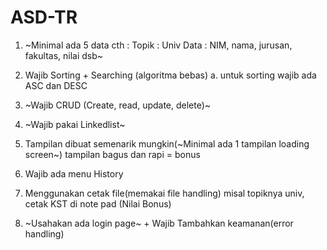 # ASD-TR
1. ~Minimal ada 5 data
cth :
Topik : Univ
Data : NIM, nama, jurusan, fakultas, nilai dsb~

2. Wajib Sorting + Searching (algoritma bebas)
 a. untuk sorting wajib ada ASC dan DESC

3. ~Wajib CRUD (Create, read, update, delete)~

4. ~Wajib pakai Linkedlist~

5. Tampilan dibuat semenarik mungkin(~Minimal ada 1 tampilan loading screen~)
tampilan bagus dan rapi = bonus

6. Wajib ada menu History

7. Menggunakan cetak file(memakai file handling)
misal topiknya univ, cetak KST di note pad (Nilai Bonus)


8. ~Usahakan ada login page~ + Wajib Tambahkan keamanan(error handling)
